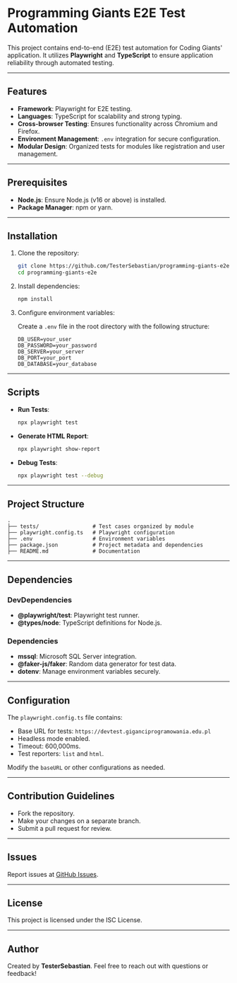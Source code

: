 # Programming Giants E2E Test Automation

This project contains end-to-end (E2E) test automation for Coding Giants' application. It utilizes **Playwright** and **TypeScript** to ensure application reliability through automated testing.

---

## Features

- **Framework**: Playwright for E2E testing.
- **Languages**: TypeScript for scalability and strong typing.
- **Cross-browser Testing**: Ensures functionality across Chromium and Firefox.
- **Environment Management**: `.env` integration for secure configuration.
- **Modular Design**: Organized tests for modules like registration and user management.

---

## Prerequisites

- **Node.js**: Ensure Node.js (v16 or above) is installed.
- **Package Manager**: npm or yarn.

---

## Installation

1. Clone the repository:

   ```bash
   git clone https://github.com/TesterSebastian/programming-giants-e2e.git
   cd programming-giants-e2e
   ```

2. Install dependencies:

   ```bash
   npm install
   ```

3. Configure environment variables:

   Create a `.env` file in the root directory with the following structure:

   ```env
   DB_USER=your_user
   DB_PASSWORD=your_password
   DB_SERVER=your_server
   DB_PORT=your_port
   DB_DATABASE=your_database
   ```

---

## Scripts

- **Run Tests**:

  ```bash
  npx playwright test
  ```

- **Generate HTML Report**:

  ```bash
  npx playwright show-report
  ```

- **Debug Tests**:

  ```bash
  npx playwright test --debug
  ```

---

## Project Structure

```plaintext
.
├── tests/                 # Test cases organized by module
├── playwright.config.ts   # Playwright configuration
├── .env                   # Environment variables
├── package.json           # Project metadata and dependencies
├── README.md              # Documentation
```

---

## Dependencies

### DevDependencies

- **@playwright/test**: Playwright test runner.
- **@types/node**: TypeScript definitions for Node.js.

### Dependencies

- **mssql**: Microsoft SQL Server integration.
- **@faker-js/faker**: Random data generator for test data.
- **dotenv**: Manage environment variables securely.

---

## Configuration

The `playwright.config.ts` file contains:

- Base URL for tests: `https://devtest.giganciprogramowania.edu.pl`
- Headless mode enabled.
- Timeout: 600,000ms.
- Test reporters: `list` and `html`.

Modify the `baseURL` or other configurations as needed.

---

## Contribution Guidelines

- Fork the repository.
- Make your changes on a separate branch.
- Submit a pull request for review.

---

## Issues

Report issues at [GitHub Issues](https://github.com/TesterSebastian/programming-giants-e2e/issues).

---

## License

This project is licensed under the ISC License.

---

## Author

Created by **TesterSebastian**. Feel free to reach out with questions or feedback!
